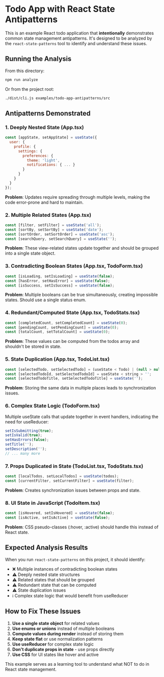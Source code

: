 # Todo App with React State Antipatterns

This is an example React todo application that **intentionally** demonstrates common state management antipatterns. It's designed to be analyzed by the `react-state-patterns` tool to identify and understand these issues.

## Running the Analysis

From this directory:

```bash
npm run analyze
```

Or from the project root:

```bash
./dist/cli.js examples/todo-app-antipatterns/src
```

## Antipatterns Demonstrated

### 1. **Deeply Nested State** (App.tsx)

```javascript
const [appState, setAppState] = useState({
  user: {
    profile: {
      settings: {
        preferences: {
          theme: 'light',
          notifications: { ... }
        }
      }
    }
  }
});
```

**Problem**: Updates require spreading through multiple levels, making the code error-prone and hard to maintain.

### 2. **Multiple Related States** (App.tsx)

```javascript
const [filter, setFilter] = useState('all');
const [sortBy, setSortBy] = useState('date');
const [sortOrder, setSortOrder] = useState('asc');
const [searchQuery, setSearchQuery] = useState('');
```

**Problem**: These view-related states update together and should be grouped into a single state object.

### 3. **Contradicting Boolean States** (App.tsx, TodoForm.tsx)

```javascript
const [isLoading, setIsLoading] = useState(false);
const [hasError, setHasError] = useState(false);
const [isSuccess, setIsSuccess] = useState(false);
```

**Problem**: Multiple booleans can be true simultaneously, creating impossible states. Should use a single status enum.

### 4. **Redundant/Computed State** (App.tsx, TodoStats.tsx)

```javascript
const [completedCount, setCompletedCount] = useState(0);
const [pendingCount, setPendingCount] = useState(0);
const [totalCount, setTotalCount] = useState(0);
```

**Problem**: These values can be computed from the todos array and shouldn't be stored in state.

### 5. **State Duplication** (App.tsx, TodoList.tsx)

```javascript
const [selectedTodo, setSelectedTodo] = (useState < Todo) | (null > null);
const [selectedTodoId, setSelectedTodoId] = useState < string > '';
const [selectedTodoTitle, setSelectedTodoTitle] = useState('');
```

**Problem**: Storing the same data in multiple places leads to synchronization issues.

### 6. **Complex State Logic** (TodoForm.tsx)

Multiple useState calls that update together in event handlers, indicating the need for useReducer:

```javascript
setIsSubmitting(true);
setIsValid(true);
setHasErrors(false);
setTitle('');
setDescription('');
// ... many more
```

### 7. **Props Duplicated in State** (TodoList.tsx, TodoStats.tsx)

```javascript
const [localTodos, setLocalTodos] = useState(todos);
const [currentFilter, setCurrentFilter] = useState(filter);
```

**Problem**: Creates synchronization issues between props and state.

### 8. **UI State in JavaScript** (TodoItem.tsx)

```javascript
const [isHovered, setIsHovered] = useState(false);
const [isActive, setIsActive] = useState(false);
```

**Problem**: CSS pseudo-classes (:hover, :active) should handle this instead of React state.

## Expected Analysis Results

When you run `react-state-patterns` on this project, it should identify:

- ❌ Multiple instances of contradicting boolean states
- ⚠️ Deeply nested state structures
- ⚠️ Related states that should be grouped
- ⚠️ Redundant state that can be computed
- ⚠️ State duplication issues
- ℹ️ Complex state logic that would benefit from useReducer

## How to Fix These Issues

1. **Use a single state object** for related values
2. **Use enums or unions** instead of multiple booleans
3. **Compute values during render** instead of storing them
4. **Keep state flat** or use normalization patterns
5. **Use useReducer** for complex state logic
6. **Don't duplicate props in state** - use props directly
7. **Use CSS** for UI states like hover and active

This example serves as a learning tool to understand what NOT to do in React state management.
